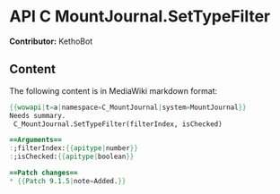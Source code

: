 # API C MountJournal.SetTypeFilter

**Contributor:** KethoBot

## Content

The following content is in MediaWiki markdown format:

```mediawiki
{{wowapi|t=a|namespace=C_MountJournal|system=MountJournal}}
Needs summary.
 C_MountJournal.SetTypeFilter(filterIndex, isChecked)

==Arguments==
:;filterIndex:{{apitype|number}}
:;isChecked:{{apitype|boolean}}

==Patch changes==
* {{Patch 9.1.5|note=Added.}}
```
